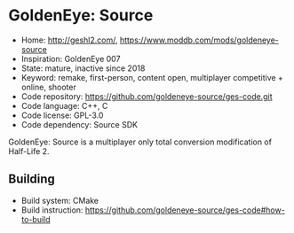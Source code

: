 # GoldenEye: Source

- Home: http://geshl2.com/, https://www.moddb.com/mods/goldeneye-source
- Inspiration: GoldenEye 007
- State: mature, inactive since 2018
- Keyword: remake, first-person, content open, multiplayer competitive + online, shooter
- Code repository: https://github.com/goldeneye-source/ges-code.git
- Code language: C++, C
- Code license: GPL-3.0
- Code dependency: Source SDK

GoldenEye: Source is a multiplayer only total conversion modification of Half-Life 2.

## Building

- Build system: CMake
- Build instruction: https://github.com/goldeneye-source/ges-code#how-to-build
